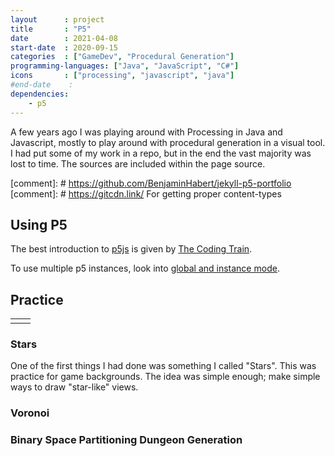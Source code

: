 ```yaml
---
layout      : project
title       : "P5"
date        : 2021-04-08
start-date  : 2020-09-15
categories  : ["GameDev", "Procedural Generation"]
programming-languages: ["Java", "JavaScript", "C#"]
icons       : ["processing", "javascript", "java"]
#end-date    : 
dependencies:
    - p5
---
```


A few years ago I was playing around with Processing in Java and Javascript, mostly to play around with procedural generation in a visual tool. I had put some of my work in a repo, but in the end the vast majority was lost to time. The sources are included within the page source.

[comment]: #    https://github.com/BenjaminHabert/jekyll-p5-portfolio
[comment]: #    https://gitcdn.link/    For getting proper content-types

## Using P5
The best introduction to [p5js](https://p5js.org/) is given by [The Coding Train](https://www.youtube.com/@TheCodingTrain).

To use multiple p5 instances, look into [global and instance mode](https://github.com/processing/p5.js/wiki/Global-and-instance-mode).

<script src="https://cdn.jsdelivr.net/npm/p5@1.3.1/lib/p5.js"></script>
<!--
<script src="https://cdnjs.cloudflare.com/ajax/libs/p5.js/1.3.1/addons/p5.sound.js" integrity="sha512-KxzVm+IqxNNq0+SzT/zzd5PHxY4LPrN+v5gZJ6+JKqjeU3Cr4y/djAg5eNlKDWurn1SeKZpql/yeOMWblMSzOg==" crossorigin="anonymous"></script>
-->

## Practice

<table>
    <tr>
        <td><div id="c1"></div></td>
        <td><div id="c2"></div></td>
    </tr>
</table>
<!--<td><div id="c1"></div></td>-->

<script>
let c1 = new p5(( sketch ) => {
    sketch.setup = () => {
        sketch.createCanvas(100, 100);
        sketch.noLoop()
    };
    sketch.draw = () => {
        sketch.background(0);
        sketch.fill(255);
        sketch.rect(50,50,50,50);
    };
}, 'c1');
</script>

<!--<div id="c2"></div>-->

<script>
let p52 = new p5(( sketch ) => {
    sketch.setup = () => {
        sketch.createCanvas(100, 100);
        sketch.noLoop()
    };

    sketch.draw = () => {
        sketch.background(0);
        sketch.fill(100);
        sketch.rect(50,50,50,50);
    };
}, 'c2');
</script>


### Stars
One of the first things I had done was something I called "Stars". This was practice for game backgrounds. The idea was simple enough; make simple ways to draw "star-like" views.


<div id="cstargrid"></div>

<script>
let stargrid = new p5(( sketch ) => {
    let starGap = 10
    let noiseScale = 0.02
    
    sketch.setup = () => {
        let width = document.getElementById("cstargrid").clientWidth
        let height = document.getElementById("cstargrid").clientHeight
        console.log(width)
        console.log(height)

        sketch.createCanvas(500, 500);
        sketch.pixelDensity(1)
        sketch.background(0)
    };

    sketch.draw = () => {
        for(var y = starGap; y < sketch.height - (starGap - 1); y+=starGap){
            for(var x = starGap; x < sketch.width - (starGap - 1); x+=starGap){
                var noiseVal = sketch.noise(x*noiseScale - (x * 10), y*noiseScale - (y * 10)) * sketch.random(100, 256);
                var r = (noiseVal * sketch.random(100, 256) / 256);
                var g = (noiseVal * sketch.random(100, 256) / 256);
                var b = (noiseVal * sketch.random(200, 256) / 256);
                var c = sketch.color(r,g,b);

                sketch.set(x, y, c);
            }
        }
        sketch.updatePixels()
    };
}, 'cstargrid');
</script>


<div id="cstars"></div>

<script>
let cstars = new p5(( sketch ) => {
    class Vector {
        constructor(x = 0.0, y = 0.0) {
            this.x = x
            this.y = y
        }
    }

    class Orbit{
        constructor(startingAngle = 0.0, velocity = new Vector(0, 0), semiMajorAxis = 0.0, semiMinorAxis = 0.0) {}
    }

    function randomColor(startingColor = undefined) {
        if (startingColor) {

        }
        let r = sketch.random(100, 256);
        let g = sketch.random(100, 256);
        let b = sketch.random(200, 256);
        let c = sketch.color(r,g,b);
        return c
    }

    //This exists in processing language https://processing.org/reference/#color technically...
    // even though in the doc it doesn't https://processing.org/reference/addition.html
    p5.Color.prototype.add = function(value) {
        if (value instanceof p5.Color) {
            //this = new p5.Color()
        }
        if (value instanceof Number) {

        }
        if (value instanceof Array) {

        }
    }

    class Star {
        constructor(position = new Vector(0,0), speed = new Vector(0,0), size = 0.1, color = sketch.color(0,0,0)) {
            this.position = position
            this.speed = speed
            this.size = size
            this.color = color
        }

        getPosition(time) {
            var newx = this.position.x + this.speed.x
            var newy = this.position.y + this.speed.y

            if (newx > sketch.width) {
                newx -= sketch.width
            }

            if (newy > sketch.height) {
                newy -= sketch.height
            }

            return new Vector(newx, newy)
        }

        draw(time) {
            this.position = this.getPosition(time)
            //let color = this.color - sketch.random(-10, 10)
            let color = randomColor()
            sketch.noStroke()
            sketch.fill(color)
            sketch.circle(this.position.x, this.position.y, this.size - sketch.random(-1, 1))
        }
    }

    class StarsController {
        constructor() {
            this.stars = []
        }

        setup() {
            let starsCount = Math.floor(sketch.random() * 100)

            for (var i = 0; i < starsCount; i++) {
                let x = Math.round(sketch.width * sketch.random(0.01, 0.99));
                let y = Math.round(sketch.height * sketch.random(0.01, 0.99));
                let speed = new Vector(sketch.random(-0.99, 0.99), sketch.random(-0.99, 0.99))
                let c = randomColor()
                

                var newStar = new Star(new Vector(x, y), speed, sketch.random(1, 10), c);
                this.stars.push(newStar);
            }
            console.log("setup complete \n")
        }

        draw() {
            for (const star of this.stars) {
                star.draw(sketch.millis() / 1000)
            }
        }
    }

    let controller = new StarsController()
    let star = new Star()
    sketch.setup = () => {
        sketch.createCanvas(500, 500);
        controller.setup()
        console.log(controller.stars[0].color)
        //console.log(controller.stars[0].color instanceof p5.Color)
    };
    sketch.draw = () => {
        sketch.background(0);
        controller.draw()

        sketch.fill(sketch.color(255,255,255))
        sketch.text(Math.floor(sketch.frameRate()), 50, 50);
    };
}, 'cstars');
</script>



### Voronoi


<div id="cvoronoi"></div>

<script>
let cvoronoi = new p5(( sketch ) => {
    let x = 100;
    let y = 100;
    sketch.setup = () => {
        sketch.createCanvas(200, 200);
    };

    sketch.draw = () => {
        sketch.background(0);
        sketch.fill(100);
        sketch.rect(x,y,10,10);
    };
}, 'cvoronoi');
</script>



### Binary Space Partitioning Dungeon Generation


<div id="cbsp"></div>

<script>
let cbsp = new p5(( sketch ) => {
    let x = 100;
    let y = 100;
    sketch.setup = () => {
        sketch.createCanvas(200, 200);
    };

    sketch.draw = () => {
        sketch.background(0);
        sketch.fill(100);
        sketch.rect(x,y,10,10);
    };
}, 'cbsp');
</script>
